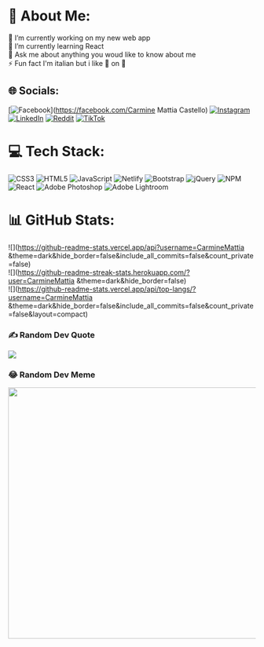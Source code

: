 # 💫 About Me:
🔭 I’m currently working on my  new web app <br>🌱 I’m currently learning React<br>💬 Ask me about anything you woud like to know about me<br>⚡ Fun fact I'm italian  but i like 🍍 on 🍕 


## 🌐 Socials:
[![Facebook](https://img.shields.io/badge/Facebook-%231877F2.svg?logo=Facebook&logoColor=white)](https://facebook.com/Carmine Mattia Castello) [![Instagram](https://img.shields.io/badge/Instagram-%23E4405F.svg?logo=Instagram&logoColor=white)](https://instagram.com/carmine_mattia) [![LinkedIn](https://img.shields.io/badge/LinkedIn-%230077B5.svg?logo=linkedin&logoColor=white)](https://linkedin.com/in/Carmine-Mattia-Castello) [![Reddit](https://img.shields.io/badge/Reddit-%23FF4500.svg?logo=Reddit&logoColor=white)](https://reddit.com/user/crime983) [![TikTok](https://img.shields.io/badge/TikTok-%23000000.svg?logo=TikTok&logoColor=white)](https://tiktok.com/@carminemattiacast) 

# 💻 Tech Stack:
![CSS3](https://img.shields.io/badge/css3-%231572B6.svg?style=for-the-badge&logo=css3&logoColor=white) ![HTML5](https://img.shields.io/badge/html5-%23E34F26.svg?style=for-the-badge&logo=html5&logoColor=white) ![JavaScript](https://img.shields.io/badge/javascript-%23323330.svg?style=for-the-badge&logo=javascript&logoColor=%23F7DF1E) ![Netlify](https://img.shields.io/badge/netlify-%23000000.svg?style=for-the-badge&logo=netlify&logoColor=#00C7B7) ![Bootstrap](https://img.shields.io/badge/bootstrap-%23563D7C.svg?style=for-the-badge&logo=bootstrap&logoColor=white) ![jQuery](https://img.shields.io/badge/jquery-%230769AD.svg?style=for-the-badge&logo=jquery&logoColor=white) ![NPM](https://img.shields.io/badge/NPM-%23000000.svg?style=for-the-badge&logo=npm&logoColor=white) ![React](https://img.shields.io/badge/react-%2320232a.svg?style=for-the-badge&logo=react&logoColor=%2361DAFB) ![Adobe Photoshop](https://img.shields.io/badge/adobephotoshop-%2331A8FF.svg?style=for-the-badge&logo=adobephotoshop&logoColor=white) ![Adobe Lightroom](https://img.shields.io/badge/Adobe%20Lightroom-31A8FF.svg?style=for-the-badge&logo=Adobe%20Lightroom&logoColor=white)
# 📊 GitHub Stats:
![](https://github-readme-stats.vercel.app/api?username=CarmineMattia &theme=dark&hide_border=false&include_all_commits=false&count_private=false)<br/>
![](https://github-readme-streak-stats.herokuapp.com/?user=CarmineMattia &theme=dark&hide_border=false)<br/>
![](https://github-readme-stats.vercel.app/api/top-langs/?username=CarmineMattia &theme=dark&hide_border=false&include_all_commits=false&count_private=false&layout=compact)

### ✍️ Random Dev Quote
![](https://quotes-github-readme.vercel.app/api?type=horizontal&theme=radical)

### 😂 Random Dev Meme
<img src="https://random-memer.herokuapp.com/" width="512px"/>
